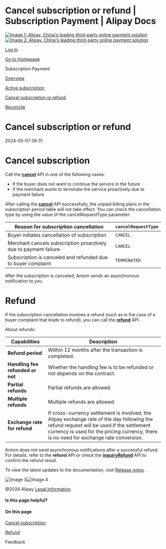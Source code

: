 Cancel subscription or refund | Subscription Payment | Alipay Docs
===============
                        

[![Image 1: Alipay, China's leading third-party online payment solution](https://ac.alipay.com/storage/2024/3/26/d66c43c0-440d-4c97-9976-f2028a2c8c5e.svg)![Image 2: Alipay, China's leading third-party online payment solution](https://ac.alipay.com/storage/2024/3/26/a48bd336-aea0-4f16-bf83-616eacbb4434.svg)](/docs/)

[Log In](https://global.alipay.com/ilogin/account_login.htm?goto=https%3A%2F%2Fglobal.alipay.com%2Fdocs%2Fac%2Fsubscriptionpay_en%2Fcancel_refund)

[Go to Homepage](../../)

Subscription Payment

[Overview](/docs/ac/subscriptionpay_en/overview)

[Active subscription](/docs/ac/subscriptionpay_en/activation?pageVersion=9)

[Cancel subscription or refund](/docs/ac/subscriptionpay_en/cancel_refund)

[Reconcile](/docs/ac/subscriptionpay_en/reconcile)

Cancel subscription or refund
=============================

2024-05-07 06:31

Cancel subscription
===================

Call the [**cancel**](https://global.alipay.com/docs/ac/ams/cancel_sub) API in one of the following cases:

*   If the buyer does not want to continue the service in the future
*   If the merchant wants to terminate the service proactively due to payment failure

After calling the [**cancel**](https://global.alipay.com/docs/ac/ams/cancel_sub) API successfully, the unpaid billing plans in the subscription period table will not take effect. You can check the cancellation type by using the value of the cancelRequestType parameter:



| **Reason for subscription cancellation** | `cancelRequestType` |
| --- | --- |
| Buyer initiates cancellation of subscription | `CANCEL` |
| Merchant cancels subscription proactively due to payment failure | `CANCEL` |
| Subscription is canceled and refunded due to buyer complaint | `TERMINATED` |



After the subscription is canceled, Antom sends an asynchronous notification to you.

Refund
======

If the subscription cancellation involves a refund (such as in the case of a buyer complaint that leads to refund), you can call the [**refund**](https://global.alipay.com/docs/ac/ams/refund_online) API.

About refunds:



| **Capabilities** | **Description** |
| --- | --- |
| **Refund period** | Within 12 months after the transaction is completed. |
| **Handling fee refunded or not** | Whether the handling fee is to be refunded or not depends on the contract. |
| **Partial refunds** | Partial refunds are allowed. |
| **Multiple refunds** | Multiple refunds are allowed. |
| **Exchange rate for refund** | If cross-currency settlement is involved, the Alipay exchange rate of the day following the refund request will be used.If the settlement currency is used for the pricing currency, there is no need for exchange rate conversion. |



Antom does not send asynchronous notifications after a successful refund. For details, refer to the **refund** API or check the [**inquiryRefund**](https://global.alipay.com/docs/ac/ams/ir_online) API to confirm the refund result.

To view the latest updates to the documentation, visit [Release notes](https://global.alipay.com/docs/releasenotes).

![Image 3](https://ac.alipay.com/storage/2021/5/20/19b2c126-9442-4f16-8f20-e539b1db482a.png)![Image 4](https://ac.alipay.com/storage/2021/5/20/e9f3f154-dbf0-455f-89f0-b3d4e0c14481.png)

@2024 Alipay [Legal Information](https://global.alipay.com/docs/ac/platform/membership)

#### Is this page helpful?

#### On this page

[Cancel subscription](#0Eyme "Cancel subscription")

[Refund](#vRL3E "Refund")

      

Feedback
